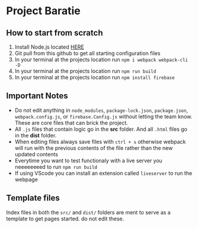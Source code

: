 # Project Baratie
## How to start from scratch

1. Install Node.js located [HERE](https://nodejs.org/en/)
2. Git pull from this github to get all starting configuration files
3. In your terminal at the projects location run ``npm i webpack webpack-cli -D``
4. In your terminal at the projects location run ``npm run build``
5. In your terminal at the projects location run ``npm install firebase``

## Important Notes
* Do not edit anything in ``node_modules``, ``package-lock.json``, ``package.json``, ``webpack.config.js``, or ``firebase.Config.js`` without letting the team know. These are core files that can brick the project.
* All ``.js`` files that contain logic go in the **src** folder. And all ``.html`` files go in the **dist** folder.
* When editing files always save files with ``ctrl + s`` otherwise webpack will run with the previous contents of the file rather than the new updated contents
* Everytime you want to test functionaly with a live server you neeeeeeeed to run ``npm run build``  
* If using VScode you can install an extension called ``liveserver`` to run the webpage

## Template files
Index files in both the ``src/`` and ``dist/`` folders are ment to serve as a template to get pages started. do not edit these.